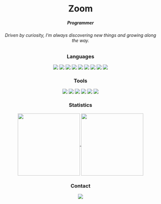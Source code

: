 <h1 align="center">Zoom</h1>
<div align="center">
  <h5>Programmer</h5>
  <h6>Driven by curiosity, I’m always discovering new things and growing along the way.</h6>
</div>
<div align="center">
  <h3>Languages</h3>
  <img src="https://svgl-badge.vercel.app/api/Language/C?theme=gray"/>
  <img src="https://svgl-badge.vercel.app/api/Language/C%2B%2B?theme=gray"/>
  <img src="https://svgl-badge.vercel.app/api/Language/C%23?theme=gray"/>
  <img src="https://svgl-badge.vercel.app/api/Language/Python?theme=gray"/>
  <img src="https://svgl-badge.vercel.app/api/Language/Lua?theme=gray"/>
  <img src="https://svgl-badge.vercel.app/api/Language/TypeScript?theme=gray"/>
  <img src="https://svgl-badge.vercel.app/api/Language/JavaScript?theme=gray"/>
  <img src="https://svgl-badge.vercel.app/api/Language/HTML5?theme=gray"/>
  <img src="https://svgl-badge.vercel.app/api/Language/CSS?theme=gray"/>
</div>
<div align="center">
  <h3>Tools</h3>
  <img src="https://svgl-badge.vercel.app/api/Software/Visual%20Studio?theme=gray"/>
  <img src="https://svgl-badge.vercel.app/api/Software/Visual%20Studio%20Code?theme=gray"/>
  <img src="https://svgl-badge.vercel.app/api/Software/Git?theme=gray"/>
  <img src="https://svgl-badge.vercel.app/api/Software/Github?theme=gray"/>
  <img src="https://svgl-badge.vercel.app/api/Design/Figma?theme=gray"/>
  <img src="https://svgl-badge.vercel.app/api/Library/Node.js?theme=gray"/>
</div>
<div align="center">
  <h3>Statistics</h3>
  <a href="https://github.com/anuraghazra/github-readme-stats">
    <img height=200 align="center" src="https://github-readme-stats.vercel.app/api?username=Zoom0nTop&theme=github_dark&show_icons=true" />
  </a>
  <a href="https://github.com/anuraghazra/github-readme-stats">
    <img height=200 align="center" src="https://github-readme-stats.vercel.app/api/top-langs?username=Zoom0nTop&theme=github_dark&show_icons=false&card_width=350" />
  </a>
</div>
<div align="center">
  <h3>Contact</h3>
  <a href="https://discord.com/users/888380737693302784"><img src="https://svgl-badge.vercel.app/api/Software/Discord?theme=dark"></a>
</div>
<img height=15 align="right" src="https://komarev.com/ghpvc/?username=Riz-ve&abbreviated=true" />
